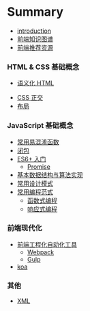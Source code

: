 # Summary

* [introduction](README.md)
* [前端知识图谱](knowledge_graph.md)
* [前端推荐资源](recommend.md)

### HTML & CSS 基础概念

* [语义化 HTML](html+css/semantic_html.md)
<!-- * [AMP HTML](html+css/amp-html.md)
* [Shadow HTML](html+css/shadow-html.md) -->
* [CSS 正交](html+css/css_cross.md)
* [布局](html+css/layout.md)

### JavaScript 基础概念

* [常用易混淆函数](js/function.md)
* [闭包](js/closure.md)
* [ES6+ 入门](js/eslatest.md)
  * [Promise](js/promise.md)
* [基本数据结构与算法实现](js/algorithm.md)
* [常用设计模式](js/design_patterns.md)
* [常用编程范式](js/paradigm.md)
  * [函数式编程](js/functional.md)
  * [响应式编程](js/rp.md)
<!-- * [原型链](js/prototype.md) -->


### 前端现代化

<!-- * [直接操作 DOM](modernize/dom.md)
* [Virtual DOM](modernize/virtual-dom.md)
* [事件代理](modernize/vent-delegation.md) -->
* [前端工程化自动化工具](modernize/tools.md)
  * [Webpack](modernize/tools.md#Webpack)
  * [Gulp](modernize/tools.md#Gulp)
* [koa](modernize/koa.md)

### 其他

* [XML](others/xml.md)

